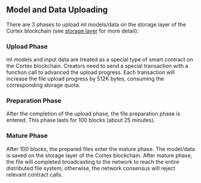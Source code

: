 ## Model and Data Uploading

There are 3 phases to upload ml models/data on the storage layer of the Cortex blockchain (see [storage layer](storage-layer.md) for more detail):

### Upload Phase

mI models and input data are treated as a special type of smart contract on the Cortex blockchain. Creators need to send a special transaction with a function call to advanced the upload progress. Each transaction will increase the file upload progress by 512K bytes, consuming the corresponding storage quota.

### Preparation Phase

After the completion of the upload phase, the file preparation phase is entered. This phase lasts for 100 blocks (about 25 minutes). 

### Mature Phase

After 100 blocks, the prepared files enter the mature phase. The model/data is saved on the storage layer of the Cortex blockchain. After mature phase, the file will completed broadcasting to the network to reach the entire distributed file system; otherwise, the network consensus will reject relevant contract calls.  

